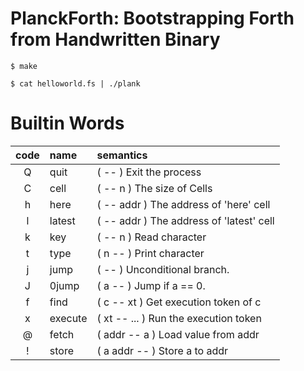 # PlanckForth: Bootstrapping Forth from Handwritten Binary

```
$ make
```


```
$ cat helloworld.fs | ./plank
```

# Builtin Words

| code | name     | semantics                                 |
|:----:|:---------|:------------------------------------------|
| Q    | quit     | ( -- ) Exit the process                   |
| C    | cell     | ( -- n ) The size of Cells                |
| h    | here     | ( -- addr ) The address of 'here' cell    |
| l    | latest   | ( -- addr ) The address of 'latest' cell  |
| k    | key      | ( -- n ) Read character                   |
| t    | type     | ( n -- ) Print character                  |
| j    | jump     | ( -- ) Unconditional branch.              |
| J    | 0jump    | ( a -- ) Jump if a == 0.                  |
| f    | find     | ( c -- xt ) Get execution token of c      |
| x    | execute  | ( xt -- ... ) Run the execution token     |
| @    | fetch    | ( addr -- a ) Load value from addr        |
| !    | store    | ( a addr -- ) Store a to addr             |
